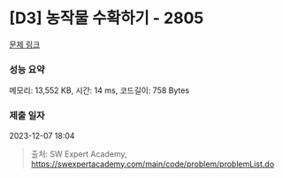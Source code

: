 # [D3] 농작물 수확하기 - 2805 

[문제 링크](https://swexpertacademy.com/main/code/problem/problemDetail.do?contestProbId=AV7GLXqKAWYDFAXB) 

### 성능 요약

메모리: 13,552 KB, 시간: 14 ms, 코드길이: 758 Bytes

### 제출 일자

2023-12-07 18:04



> 출처: SW Expert Academy, https://swexpertacademy.com/main/code/problem/problemList.do